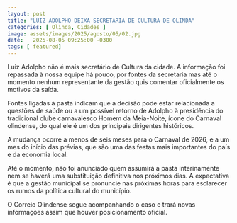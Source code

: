 ```yaml
---
layout: post
title: "LUIZ ADOLPHO DEIXA SECRETARIA DE CULTURA DE OLINDA"
categories: [ Olinda, Cidades ]
image: assets/images/2025/agosto/05/02.jpg
date:   2025-08-05 09:25:00 -0300
tags: [ featured]
---
```

Luiz Adolpho não é mais secretário de Cultura da cidade. A informação foi repassada à nossa equipe há pouco, por fontes da secretaria mas até o momento nenhum representante da gestão quis comentar oficialmente os motivos da saída.

Fontes ligadas à pasta indicam que a decisão pode estar relacionada a questões de saúde ou a um possível retorno de Adolpho à presidência do tradicional clube carnavalesco Homem da Meia-Noite, ícone do Carnaval olindense, do qual ele é um dos principais dirigentes históricos.

A mudança ocorre a menos de seis meses para o Carnaval de 2026, e a um mes do início das prévias, que são uma das festas mais importantes do país e da economia local.

Até o momento, não foi anunciado quem assumirá a pasta interinamente nem se haverá uma substituição definitiva nos próximos dias. A expectativa é que a gestão municipal se pronuncie nas próximas horas para esclarecer os rumos da política cultural do município.

O Correio Olindense segue acompanhando o caso e trará novas informações assim que houver posicionamento oficial.